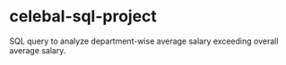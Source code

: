 # celebal-sql-project
SQL query to analyze department-wise average salary exceeding overall average salary.
